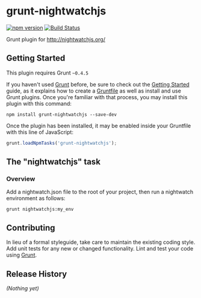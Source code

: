 # grunt-nightwatchjs

[![npm version](https://badge.fury.io/js/grunt-nightwatchjs.svg)](http://badge.fury.io/js/grunt-nightwatchjs) [![Build Status](https://travis-ci.org/david-martin/grunt-nightwatchjs.svg)](https://travis-ci.org/david-martin/grunt-nightwatchjs)

Grunt plugin for http://nightwatchjs.org/

## Getting Started
This plugin requires Grunt `~0.4.5`

If you haven't used [Grunt](http://gruntjs.com/) before, be sure to check out the [Getting Started](http://gruntjs.com/getting-started) guide, as it explains how to create a [Gruntfile](http://gruntjs.com/sample-gruntfile) as well as install and use Grunt plugins. Once you're familiar with that process, you may install this plugin with this command:

```shell
npm install grunt-nightwatchjs --save-dev
```

Once the plugin has been installed, it may be enabled inside your Gruntfile with this line of JavaScript:

```js
grunt.loadNpmTasks('grunt-nightwatchjs');
```

## The "nightwatchjs" task

### Overview

Add a nightwatch.json file to the root of your project, then run a nightwatch environment as follows:

```
grunt nightwatchjs:my_env
```

## Contributing
In lieu of a formal styleguide, take care to maintain the existing coding style. Add unit tests for any new or changed functionality. Lint and test your code using [Grunt](http://gruntjs.com/).

## Release History
_(Nothing yet)_
